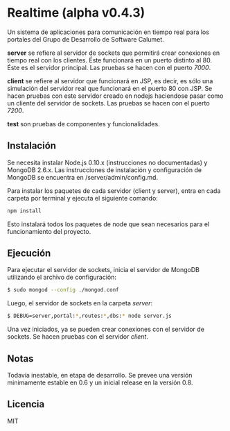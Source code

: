 # Realtime (alpha v0.4.3)

Un sistema de aplicaciones para comunicación en tiempo real para los portales del Grupo de Desarrollo de Software Calumet.

**server** se refiere al servidor de sockets que permitirá crear conexiones en tiempo real con los clientes. Éste funcionará en un puerto distinto al 80. Éste es el servidor principal. Las pruebas se hacen con el puerto *7000*.

**client** se refiere al servidor que funcionará en JSP, es decir, es sólo una simulación del servidor real que funcionará en el puerto 80 con JSP. Se hacen pruebas con este servidor creado en nodejs haciendose pasar como un cliente del servidor de sockets. Las pruebas se hacen con el puerto *7200*.

**test** son pruebas de componentes y funcionalidades.

## Instalación

Se necesita instalar Node.js 0.10.x (instrucciones no documentadas) y MongoDB 2.6.x. Las instrucciones de instalación y configuración de MongoDB se encuentra en /server/admin/config.md.

Para instalar los paquetes de cada servidor (client y server), entra en cada carpeta por terminal y ejecuta el siguiente comando:

```bash
npm install
```

Esto instalará todos los paquetes de node que sean necesarios para el funcionamiento del proyecto.

## Ejecución

Para ejecutar el servidor de sockets, inicia el servidor de MongoDB utilizando el archivo de configuración:

```bash
$ sudo mongod --config ./mongod.conf
```

Luego, el servidor de sockets en la carpeta *server*:

```bash
$ DEBUG=server,portal:*,routes:*,dbs:* node server.js
```

Una vez iniciados, ya se pueden crear conexiones con el servidor de sockets. Se hacen pruebas con el servidor *client*.

## Notas

Todavía inestable, en etapa de desarrollo. Se prevee una versión minimamente estable en 0.6 y un inicial release en la versión 0.8.

## Licencia

MIT
